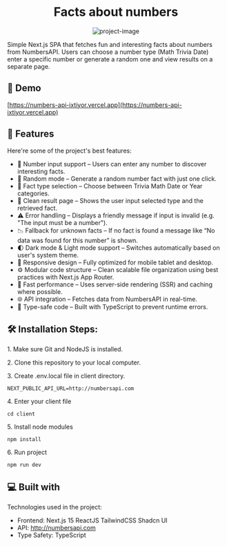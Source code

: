 <h1 align="center" id="title">Facts about numbers</h1>

<p align="center"><img src="https://i.ibb.co/ynz6j4Qk/New-Tech-Futuristic-Purple-and-Yellow-Youtube-Thumbnail-2.png" alt="project-image"></p>

<p id="description">Simple Next.js SPA that fetches fun and interesting facts about numbers from NumbersAPI. Users can choose a number type (Math Trivia Date) enter a specific number or generate a random one and view results on a separate page.</p>

<h2>🚀 Demo</h2>

[https://numbers-api-ixtiyor.vercel.app](https://numbers-api-ixtiyor.vercel.app)

  
  
<h2>🧐 Features</h2>

Here're some of the project's best features:

*   🔢 Number input support – Users can enter any number to discover interesting facts.
*   🎲 Random mode – Generate a random number fact with just one click.
*   🧠 Fact type selection – Choose between Trivia Math Date or Year categories.
*   📄 Clean result page – Shows the user input selected type and the retrieved fact.
*   ⚠️ Error handling – Displays a friendly message if input is invalid (e.g. "The input must be a number").
*   📉 Fallback for unknown facts – If no fact is found a message like “No data was found for this number” is shown.
*   🌓 Dark mode & Light mode support – Switches automatically based on user's system theme.
*   📱 Responsive design – Fully optimized for mobile tablet and desktop.
*   ⚙️ Modular code structure – Clean scalable file organization using best practices with Next.js App Router.
*   🚀 Fast performance – Uses server-side rendering (SSR) and caching where possible.
*   🌐 API integration – Fetches data from NumbersAPI in real-time.
*   🧪 Type-safe code – Built with TypeScript to prevent runtime errors.

<h2>🛠️ Installation Steps:</h2>

<p>1. Make sure Git and NodeJS is installed.</p>

<p>2. Clone this repository to your local computer.</p>

<p>3. Create .env.local file in client directory.</p>

```
NEXT_PUBLIC_API_URL=http://numbersapi.com
```

<p>4. Enter your client file</p>

```
cd client
```

<p>5. Install node modules</p>

```
npm install
```

<p>6. Run project</p>

```
npm run dev
```

  
  
<h2>💻 Built with</h2>

Technologies used in the project:

*   Frontend: Next.js 15 ReactJS TailwindCSS Shadcn UI
*   API: http://numbersapi.com
*   Type Safety: TypeScript
